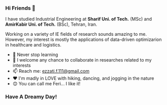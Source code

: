 ### Hi Friends 👋
I have studied Industrial Engineering at **Sharif Uni. of Tech.** (MSc) and **AmirKabir Uni. of Tech.** (BSc), Tehran, Iran.

Working on a variety of IE fields of research sounds amazing to me. However, my interest is mostly the applications of data-driven optimizarion in healthcare and logistics. 

- 🌱 Never stop learning
- 👯 I welcome any chance to collaborate in researches related to my interests
- 📫 Reach me: ezzati.f.111@gmail.com
- ♥  I'm madly in LOVE with hiking, dancing, and jogging in the nature 
- 😊 You can call me Feri... I like it!

### Have A Dreamy Day!
<!--
**FarzaneEzzati/FarzaneEzzati** is a ✨ _special_ ✨ repository because its `README.md` (this file) appears on your GitHub profile.

Here are some ideas to get you started:


-->
